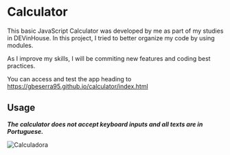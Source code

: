 # Calculator

This basic JavaScript Calculator was developed by me as part of my studies in DEVinHouse.
In this project, I tried to better organize my code by using modules.

As I improve my skills, I will be commiting new features and coding best practices.

You can access and test the app heading to https://gbeserra95.github.io/calculator/index.html

## Usage

***The calculator does not accept keyboard inputs and all texts are in Portuguese.***

<div align="left">
  <img src="https://user-images.githubusercontent.com/47508755/146052127-e1710dd3-2396-4b3d-81cc-36cc96c5fb5c.jpeg" alt="Calculadora">  
</div>

